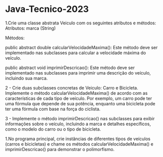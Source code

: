 # Java-Tecnico-2023
1.Crie uma classe abstrata Veiculo com os seguintes atributos e métodos:
Atributos:
marca (String)

Métodos:

public abstract double calcularVelocidadeMaxima(): Este método deve ser implementado nas subclasses para calcular a velocidade máxima do veículo.

public abstract void imprimirDescricao(): Este método deve ser implementado nas subclasses para imprimir uma descrição do veículo, incluindo sua marca.


2 - Crie duas subclasses concretas de Veiculo: Carro e Bicicleta. Implemente o método calcularVelocidadeMaxima() de acordo com as características de cada tipo de veículo. Por exemplo, um carro pode ter uma fórmula que depende de sua potência, enquanto uma bicicleta pode ter uma fórmula com base na força do ciclista.

3 - Implemente o método imprimirDescricao() nas subclasses para exibir informações sobre o veículo, incluindo a marca e detalhes específicos, como o modelo do carro ou o tipo de bicicleta.

1.No programa principal, crie instâncias de diferentes tipos de veículos (carros e bicicletas) e chame os métodos calcularVelocidadeMaxima() e imprimirDescricao() para demonstrar o polimorfismo.